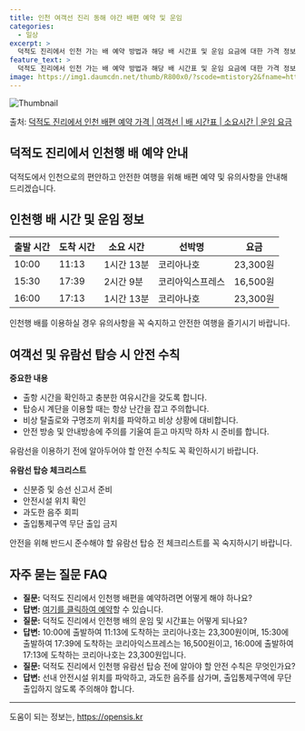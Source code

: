 ```yaml
---
title: 인천 여객선 진리 동해 야간 배편 예약 및 운임
categories:
  - 일상
excerpt: >
  덕적도 진리에서 인천 가는 배 예약 방법과 해당 배 시간표 및 운임 요금에 대한 가격 정보를 안내 드리겠습니다. 안전하고 재밋는 인천행 여행을 위해 아래 정보 참고하시기 바랍니다. 인천행 배편 예약하기 👈 클릭덕적도 진리에서 인천행 배 시간표출발 시간도착 시간소요 시간선박명요금10:0011:131시간 13분코리아나호23,300원15:3017:392시간 9분코리아익스프레스16,500원16:0017:131시간 13분코리아나호23,300원인천행 배편 예약하기 👈 클릭덕적도 진리에서 인천행 여객선 탑승 시 이용수칙덕적도 진리에서 인천행 여객선을 이용하실 때 꼭 숙지해야 할 안전 수칙을 소개합니다. 중요한 내용 1) 출항 시간을 확인하고 충분한 여유시간을 갖도록 합니다. 2) 탑승시 계단을 이용할 때는 항상 난간..
feature_text: >
  덕적도 진리에서 인천 가는 배 예약 방법과 해당 배 시간표 및 운임 요금에 대한 가격 정보를 안내 드리겠습니다. 안전하고 재밋는 인천행 여행을 위해 아래 정보 참고하시기 바랍니다. 인천행 배편 예약하기 👈 클릭덕적도 진리에서 인천행 배 시간표출발 시간도착 시간소요 시간선박명요금10:0011:131시간 13분코리아나호23,300원15:3017:392시간 9분코리아익스프레스16,500원16:0017:131시간 13분코리아나호23,300원인천행 배편 예약하기 👈 클릭덕적도 진리에서 인천행 여객선 탑승 시 이용수칙덕적도 진리에서 인천행 여객선을 이용하실 때 꼭 숙지해야 할 안전 수칙을 소개합니다. 중요한 내용 1) 출항 시간을 확인하고 충분한 여유시간을 갖도록 합니다. 2) 탑승시 계단을 이용할 때는 항상 난간..
image: https://img1.daumcdn.net/thumb/R800x0/?scode=mtistory2&fname=https%3A%2F%2Fblog.kakaocdn.net%2Fdn%2Fc6gsHQ%2FbtsHBMftZHT%2FU6kUx4upYUiFeTn7oZ0bg0%2Fimg.webp
---
```


![Thumbnail](https://img1.daumcdn.net/thumb/R800x0/?scode=mtistory2&fname=https%3A%2F%2Fblog.kakaocdn.net%2Fdn%2Fc6gsHQ%2FbtsHBMftZHT%2FU6kUx4upYUiFeTn7oZ0bg0%2Fimg.webp)

<p>출처: <a href="https://opensis.kr/entry/%EB%8D%95%EC%A0%81%EB%8F%84-%EC%A7%84%EB%A6%AC%EC%97%90%EC%84%9C-%EC%9D%B8%EC%B2%9C-%EB%B0%B0%ED%8E%B8-%EC%98%88%EC%95%BD-%EA%B0%80%EA%B2%A9-%EC%97%AC%EA%B0%9D%EC%84%A0-%EB%B0%B0-%EC%8B%9C%EA%B0%84%ED%91%9C-%EC%86%8C%EC%9A%94%EC%8B%9C%EA%B0%84-%EC%9A%B4%EC%9E%84-%EC%9A%94%EA%B8%88" rel="dofollow">덕적도 진리에서 인천 배편 예약 가격 | 여객선 | 배 시간표 | 소요시간 | 운임 요금</a> </p>

## 덕적도 진리에서 인천행 배 예약 안내

덕적도에서 인천으로의 편안하고 안전한 여행을 위해 배편 예약 및 유의사항을 안내해 드리겠습니다.

## 인천행 배 시간 및 운임 정보

출발 시간 | 도착 시간 | 소요 시간 | 선박명 | 요금  
---|---|---|---|---  
10:00 | 11:13 | 1시간 13분 | 코리아나호 | 23,300원  
15:30 | 17:39 | 2시간 9분 | 코리아익스프레스 | 16,500원  
16:00 | 17:13 | 1시간 13분 | 코리아나호 | 23,300원  
  
인천행 배를 이용하실 경우 유의사항을 꼭 숙지하고 안전한 여행을 즐기시기 바랍니다.

## 여객선 및 유람선 탑승 시 안전 수칙

**중요한 내용**

  * 출항 시간을 확인하고 충분한 여유시간을 갖도록 합니다.
  * 탑승시 계단을 이용할 때는 항상 난간을 잡고 주의합니다.
  * 비상 탈출로와 구명조끼 위치를 파악하고 비상 상황에 대비합니다.
  * 안전 방송 및 안내방송에 주의를 기울여 듣고 마지막 하차 시 준비를 합니다.

유람선을 이용하기 전에 알아두어야 할 안전 수칙도 꼭 확인하시기 바랍니다.

**유람선 탑승 체크리스트**

  * 신분증 및 승선 신고서 준비
  * 안전시설 위치 확인
  * 과도한 음주 회피
  * 출입통제구역 무단 출입 금지

안전을 위해 반드시 준수해야 할 유람선 탑승 전 체크리스트를 꼭 숙지하시기 바랍니다.

## 자주 묻는 질문 FAQ

  * **질문:** 덕적도 진리에서 인천행 배편을 예약하려면 어떻게 해야 하나요?
  * **답변:** [여기를 클릭하여 예약](https://opensis.kr/entry/%EB%8D%95%EC%A0%81%EB%8F%84-%EC%A7%84%EB%A6%AC%EC%97%90%EC%84%9C-%EC%9D%B8%EC%B2%9C-%EB%B0%B0%ED%8E%B8-%EC%98%88%EC%95%BD-%EA%B0%80%EA%B2%A9-%EC%97%AC%EA%B0%9D%EC%84%A0-%EB%B0%B0-%EC%8B%9C%EA%B0%84%ED%91%9C-%EC%86%8C%EC%9A%94%EC%8B%9C%EA%B0%84-%EC%9A%B4%EC%9E%84-%EC%9A%94%EA%B8%88)할 수 있습니다.
  * **질문:** 덕적도 진리에서 인천행 배의 운임 및 시간표는 어떻게 되나요?
  * **답변:** 10:00에 출발하여 11:13에 도착하는 코리아나호는 23,300원이며, 15:30에 출발하여 17:39에 도착하는 코리아익스프레스는 16,500원이고, 16:00에 출발하여 17:13에 도착하는 코리아나호는 23,300원입니다.
  * **질문:** 덕적도 진리에서 인천행 유람선 탑승 전에 알아야 할 안전 수칙은 무엇인가요?
  * **답변:** 선내 안전시설 위치를 파악하고, 과도한 음주를 삼가며, 출입통제구역에 무단 출입하지 않도록 주의해야 합니다.

* * *

 

도움이 되는 정보는, <a href="https://opensis.kr" rel="dofollow">https://opensis.kr</a>


